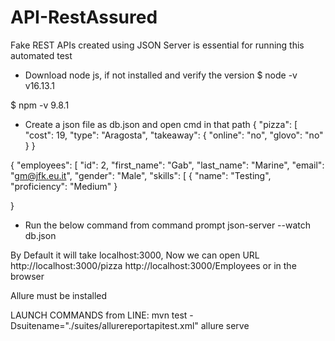 # API-RestAssured

Fake REST APIs created using JSON Server is essential for running this automated test

- Download node js, if not installed and verify the version
$ node -v
v16.13.1

$ npm -v
9.8.1

- Create a json file as db.json and open cmd in that path
{
  "pizza": [
       "cost": 19,
      "type": "Aragosta",
      "takeaway": {
        "online": "no",
        "glovo": "no"
      }
}

{
 "employees": [
	"id": 2,
	"first_name": "Gab",
	"last_name": "Marine",
	"email": "gm@jfk.eu.it",
	"gender": "Male",
	"skills": [
	{
		"name": "Testing",
		"proficiency": "Medium"
	}
 
 }
  
- Run the below command from command prompt
json-server --watch db.json

By Default it will take localhost:3000,
Now we can open URL http://localhost:3000/pizza http://localhost:3000/Employees or  in the browser 


Allure must be installed 

LAUNCH COMMANDS from LINE:
mvn test -Dsuitename="./suites/allurereportapitest.xml"
allure serve



